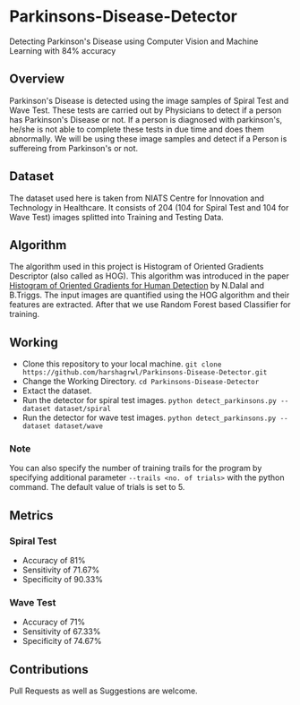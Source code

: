 # Parkinsons-Disease-Detector
Detecting Parkinson's Disease using Computer Vision and Machine Learning with 84% accuracy

## Overview
Parkinson's Disease is detected using the image samples of Spiral Test and Wave Test. These tests are carried out by Physicians to detect if a person has Parkinson's Disease or not. If a person is diagnosed with parkinson's, he/she is not able to complete these tests in due time and does them abnormally.
We will be using these image samples and detect if a Person is suffereing from Parkinson's or not.

## Dataset
The dataset used here is taken from NIATS Centre for Innovation and Technology in Healthcare.
It consists of 204 (104 for Spiral Test and 104 for Wave Test) images splitted into Training and Testing Data.

## Algorithm
The algorithm used in this project is Histogram of Oriented Gradients Descriptor (also called as HOG). This algorithm was introduced in the paper [Histogram of Oriented Gradients for Human Detection](https://ieeexplore.ieee.org/document/1467360) by N.Dalal and B.Triggs.
The input images are quantified using the HOG algorithm and their features are extracted.
After that we use Random Forest based Classifier for training.

## Working
- Clone this repository to your local machine. ```git clone https://github.com/harshagrwl/Parkinsons-Disease-Detector.git```
- Change the Working Directory. ```cd Parkinsons-Disease-Detector```
- Extact the dataset.
- Run the detector for spiral test images. ```python detect_parkinsons.py --dataset dataset/spiral```
- Run the detector for wave test images. ```python detect_parkinsons.py --dataset dataset/wave```
### Note
You can also specify the number of training trails for the program by specifying additional parameter ```--trails <no. of trials>``` with the python command. The default value of trials is set to 5.

## Metrics
### Spiral Test
- Accuracy of 81%
- Sensitivity of 71.67%
- Specificity of 90.33%

### Wave Test
- Accuracy of 71%
- Sensitivity of 67.33%
- Specificity of 74.67%

## Contributions
Pull Requests as well as Suggestions are welcome.
